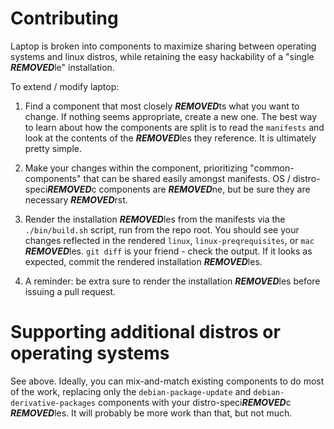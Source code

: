 Contributing
============

Laptop is broken into components to maximize sharing between operating systems
and linux distros, while retaining the easy hackability of a "single ***REMOVED***le"
installation.

To extend / modify laptop:

1) Find a component that most closely ***REMOVED***ts what you want to change. If nothing
seems appropriate, create a new one. The best way to learn about how the
components are split is to read the `manifests` and look at the contents of the
***REMOVED***les they reference. It is ultimately pretty simple.

2) Make your changes within the component, prioritizing "common-components"
that can be shared easily amongst manifests.  OS / distro-speci***REMOVED***c components
are ***REMOVED***ne, but be sure they are necessary ***REMOVED***rst.

3) Render the installation ***REMOVED***les from the manifests via the `./bin/build.sh`
script, run from the repo root. You should see your changes reflected in the
rendered `linux`, `linux-preqrequisites`, or `mac` ***REMOVED***les. `git diff` is your
friend - check the output. If it looks as expected, commit the rendered
installation ***REMOVED***les.

4) A reminder: be extra sure to render the installation ***REMOVED***les before issuing a
pull request.

Supporting additional distros or operating systems
==================================================

See above.  Ideally, you can mix-and-match existing components to do most of
the work, replacing only the `debian-package-update` and
`debian-derivative-packages` components with your distro-speci***REMOVED***c ***REMOVED***les. It
will probably be more work than that, but not much.
